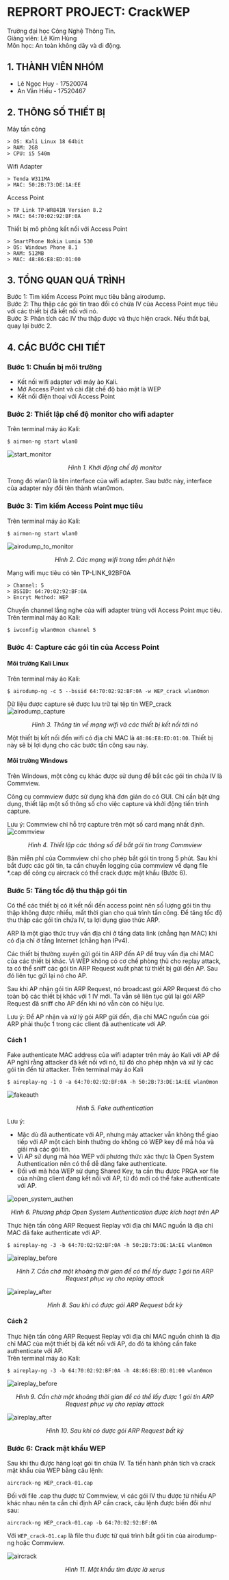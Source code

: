 # REPRORT PROJECT: CrackWEP
Trường đại học Công Nghệ Thông Tin.  
Giảng viên: Lê Kim Hùng  
Môn học: An toàn không dây và di động.  
## 1. THÀNH VIÊN NHÓM
* Lê Ngọc Huy - 17520074
* An Văn Hiếu - 17520467
## 2. THÔNG SỐ THIẾT BỊ
Máy tấn công
```
> OS: Kali Linux 18 64bit  
> RAM: 2GB  
> CPU: i5 540m    
```

Wifi Adapter
```
> Tenda W311MA  
> MAC: 50:2B:73:DE:1A:EE   
```

Access Point
```
> TP Link TP-WR841N Version 8.2  
> MAC: 64:70:02:92:BF:0A
```

Thiết bị mô phỏng kết nối với Access Point
```
> SmartPhone Nokia Lumia 530  
> OS: Windows Phone 8.1  
> RAM: 512MB  
> MAC: 48:86:E8:ED:01:00 
```
## 3. TỔNG QUAN QUÁ TRÌNH
Bước 1: Tìm kiếm Access Point mục tiêu bằng airodump.  
Bước 2: Thu thập các gói tin trao đổi có chứa IV của Access Point mục tiêu với các thiết bị đã kết nối với nó.  
Bước 3: Phân tích các IV thu thập được và thực hiện crack. Nếu thất bại, quay lại bước 2.

## 4. CÁC BƯỚC CHI TIẾT
### Bước 1: Chuẩn bị môi trường
- Kết nối wifi adapter với máy ảo Kali.
- Mở Access Point và cài đặt chế độ bảo mật là WEP
- Kết nối điện thoại với Access Point
### Bước 2: Thiết lập chế độ monitor cho wifi adapter
Trên terminal máy ảo Kali:  
```
$ airmon-ng start wlan0
```

![start_monitor](imgs/start_monitor.jpg)
*<p align = "center">Hình 1. Khởi động chế độ monitor</p>*
Trong đó wlan0 là tên interface của wifi adapter. Sau bước này, interface của adapter này đổi tên thành wlan0mon.
### Bước 3: Tìm kiếm Access Point mục tiêu
Trên terminal máy ảo Kali:  
``` 
$ airmon-ng start wlan0
```

![airodump_to_monitor](imgs/airodump_to_monitor.jpg)
*<p align = "center">Hình 2. Các mạng wifi trong tầm phát hiện</p>*
Mạng wifi mục tiêu có tên TP-LINK_92BF0A
```
> Channel: 5  
> BSSID: 64:70:02:92:BF:0A  
> Encryt Method: WEP 
```

Chuyển channel lắng nghe của wifi adapter trùng với Access Point mục tiêu. Trên terminal máy ảo Kali: 
```
$ iwconfig wlan0mon channel 5
```
### Bước 4: Capture các gói tin của Access Point
#### Môi trường Kali Linux
Trên terminal máy ảo Kali: 
```
$ airodump-ng -c 5 --bssid 64:70:02:92:BF:0A -w WEP_crack wlan0mon
```
Dữ liệu được capture sẽ được lưu trữ tại tệp tin WEP_crack  
![airodump_capture](imgs/airodump_capture.jpg)
*<p align = "center">Hình 3. Thông tin về mạng wifi và các thiết bị kết nối tới nó</p>*
Một thiết bị kết nối đến wifi có địa chỉ MAC là `48:86:E8:ED:01:00`. Thiết bị này sẽ bị lợi dụng cho các bước tấn công sau này.
#### Môi trường Windows
Trên Windows, một công cụ khác được sử dụng để bắt các gói tin chứa IV là Commview.

Công cụ commview được sử dụng khá đơn giản do có GUI. Chỉ cần bật ứng dụng, thiết lập một số thông số cho việc capture và khởi động tiến trình capture.

Lưu ý: Commview chỉ hỗ trợ capture trên một số card mạng nhất định.
![commview](imgs/commview/setup_logging.jpg)
*<p align = "center">Hình 4. Thiết lập các thông số để bắt gói tin trong Commview</p>*

Bản miễn phí của Commview chỉ cho phép bắt gói tin trong 5 phút. Sau khi bắt được các gói tin, ta cần chuyển logging của commview về dạng file *.cap để công cụ aircrack có thể crack được mật khẩu (Bước 6).

### Bước 5: Tăng tốc độ thu thập gói tin
Có thể các thiết bị có ít kết nối đến access point nên số lượng gói tin thu thập không được nhiều, mất thời gian cho quá trình tấn công. Để tăng tốc độ thu thập các gói tin chứa IV, ta lợi dụng giao thức ARP.  

ARP là một giao thức truy vấn địa chỉ ở tầng data link (chẳng hạn MAC) khi có địa chỉ ở tầng Internet (chẳng hạn IPv4).  

Các thiết bị thường xuyên gửi gói tin ARP đến AP để truy vấn địa chỉ MAC của các thiết bị khác. Vì WEP không có cơ chế phòng thủ cho replay attack, ta có thể sniff các gói tin ARP Request xuất phát từ thiết bị gửi đến AP. Sau đó liên tục gửi lại nó cho AP.  

Sau khi AP nhận gói tin ARP Request, nó broadcast gói ARP Request đó cho toàn bộ các thiết bị khác với 1 IV mới. Ta vẫn sẽ liên tục gửi lại gói ARP Request đã sniff cho AP đến khi nó vẫn còn có hiệu lực.  

Lưu ý: Để AP nhận và xử lý gói ARP gửi đến, địa chỉ MAC nguồn của gói ARP phải thuộc 1 trong các client đã authenticate với AP.

#### Cách 1
Fake authenticate MAC address của wifi adapter trên máy ảo Kali với AP để AP nghĩ rằng attacker đã kết nối với nó, từ đó cho phép nhận và xử lý các gói tin đến từ attacker. Trên terminal máy ảo Kali
```
$ aireplay-ng -1 0 -a 64:70:02:92:BF:0A -h 50:2B:73:DE:1A:EE wlan0mon
```
![fakeauth](imgs/5.1/fakeauth.jpg)
*<p align = "center">Hình 5. Fake authentication</p>*
Lưu ý: 
* Mặc dù đã authenticate với AP, nhưng máy attacker vẫn không thể giao tiếp với AP một cách bình thường do không có WEP key để mã hóa và giải mã các gói tin.
* Vì AP sử dụng mã hóa WEP với phương thức xác thực là Open System Authentication nên có thể dễ dàng fake authenticate.
* Đối với mã hóa WEP sử dụng Shared Key, ta cần thu được PRGA xor file của những client đang kết nối với AP, từ đó mới có thể fake authenticate với AP.

![open_system_authen](imgs/open_system_authen.jpg)
*<p align = "center">Hình 6. Phương pháp Open System Authentication được kích hoạt trên AP</p>*

Thực hiện tấn công ARP Request Replay với địa chỉ MAC nguồn là địa chỉ MAC đã fake authenticate với AP.
```
$ aireplay-ng -3 -b 64:70:02:92:BF:0A -h 50:2B:73:DE:1A:EE wlan0mon
```

![aireplay_before](imgs/5.1/aireplay_before.jpg)
*<p align = "center">Hình 7. Cần chờ một khoảng thời gian để có thể lấy được 1 gói tin ARP Request phục vụ cho replay attack</p>*
![aireplay_after](imgs/5.1/aireplay_after.jpg)
*<p align = "center">Hình 8. Sau khi có được gói ARP Request bất kỳ</p>*
#### Cách 2
Thực hiện tấn công ARP Request Replay với địa chỉ MAC nguồn chính là địa chỉ MAC của một thiết bị đã kết nối với AP, do đó ta không cần fake authenticate với AP.  
Trên terminal máy ảo Kali:
```
$ aireplay-ng -3 -b 64:70:02:92:BF:0A -h 48:86:E8:ED:01:00 wlan0mon
```
![aireplay_before](imgs/5.2/aireplay_before.jpg)
*<p align = "center">Hình 9. Cần chờ một khoảng thời gian để có thể lấy được 1 gói tin ARP Request phục vụ cho replay attack</p>*
![aireplay_after](imgs/5.2/aireplay_after.jpg)
*<p align = "center">Hình 10. Sau khi có được gói ARP Request bất kỳ</p>*


### Bước 6: Crack mật khẩu WEP
Sau khi thu được hàng loạt gói tin chứa IV. Ta tiến hành phân tích và crack mật khẩu của WEP bằng câu lệnh:
```
aircrack-ng WEP_crack-01.cap
```

Đối với file .cap thu được từ Commview, vì các gói IV thu được từ nhiều AP khác nhau nên ta cần chỉ định AP cần crack, câu lệnh được biến đổi như sau:
```
aircrack-ng WEP_crack-01.cap -b 64:70:02:92:BF:0A
```
Với `WEP_crack-01.cap` là file thu được từ quá trình bắt gói tin của airodump-ng hoặc Commview.

![aircrack](imgs/aircrack.jpg)
*<p align = "center">Hình 11. Mật khẩu tìm được là xerus</p>*
